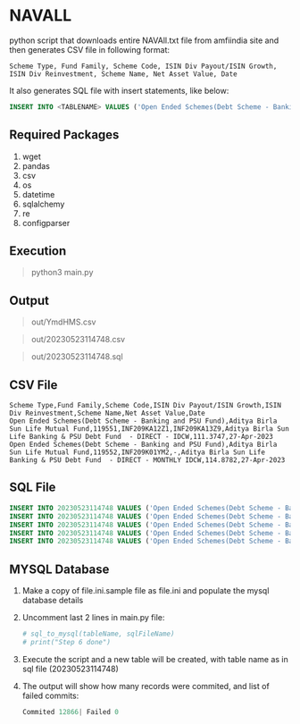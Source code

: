 # NAVALL

python script that downloads entire NAVAll.txt file from amfiindia site and then generates CSV file in following format:

``` csv
Scheme Type, Fund Family, Scheme Code, ISIN Div Payout/ISIN Growth, ISIN Div Reinvestment, Scheme Name, Net Asset Value, Date
```

It also generates SQL file with insert statements, like below:

``` sql
INSERT INTO <TABLENAME> VALUES ('Open Ended Schemes(Debt Scheme - Banking and PSU Fund)', 'Aditya Birla Sun Life Mutual Fund', '119551', 'INF209KA12Z1', 'INF209KA13Z9', 'Aditya Birla Sun Life Banking & PSU Debt Fund  - DIRECT - IDCW', '112.1196', '22-May-2023');
```

## Required Packages

1. wget
2. pandas
3. csv
4. os
5. datetime
6. sqlalchemy
7. re
8. configparser

## Execution

> python3 main.py

## Output

> out/YmdHMS.csv

> out/20230523114748.csv

> out/20230523114748.sql

## CSV File

```text
Scheme Type,Fund Family,Scheme Code,ISIN Div Payout/ISIN Growth,ISIN Div Reinvestment,Scheme Name,Net Asset Value,Date
Open Ended Schemes(Debt Scheme - Banking and PSU Fund),Aditya Birla Sun Life Mutual Fund,119551,INF209KA12Z1,INF209KA13Z9,Aditya Birla Sun Life Banking & PSU Debt Fund  - DIRECT - IDCW,111.3747,27-Apr-2023
Open Ended Schemes(Debt Scheme - Banking and PSU Fund),Aditya Birla Sun Life Mutual Fund,119552,INF209K01YM2,-,Aditya Birla Sun Life Banking & PSU Debt Fund  - DIRECT - MONTHLY IDCW,114.8782,27-Apr-2023
```

## SQL File

```sql
INSERT INTO 20230523114748 VALUES ('Open Ended Schemes(Debt Scheme - Banking and PSU Fund)', 'Aditya Birla Sun Life Mutual Fund', '119551', 'INF209KA12Z1', 'INF209KA13Z9', 'Aditya Birla Sun Life Banking & PSU Debt Fund  - DIRECT - IDCW', '112.1196', '22-May-2023');
INSERT INTO 20230523114748 VALUES ('Open Ended Schemes(Debt Scheme - Banking and PSU Fund)', 'Aditya Birla Sun Life Mutual Fund', '119552', 'INF209K01YM2', '-', 'Aditya Birla Sun Life Banking & PSU Debt Fund  - DIRECT - MONTHLY IDCW', '114.99', '22-May-2023');
INSERT INTO 20230523114748 VALUES ('Open Ended Schemes(Debt Scheme - Banking and PSU Fund)', 'Aditya Birla Sun Life Mutual Fund', '119553', 'INF209K01YO8', '-', 'Aditya Birla Sun Life Banking & PSU Debt Fund  - Direct - Quarterly IDCW', '113.0564', '22-May-2023');
INSERT INTO 20230523114748 VALUES ('Open Ended Schemes(Debt Scheme - Banking and PSU Fund)', 'Aditya Birla Sun Life Mutual Fund', '108272', 'INF209K01LX6', 'INF209KA11Z3', 'Aditya Birla Sun Life Banking & PSU Debt Fund  - REGULAR - IDCW', '158.6509', '22-May-2023');
INSERT INTO 20230523114748 VALUES ('Open Ended Schemes(Debt Scheme - Banking and PSU Fund)', 'Aditya Birla Sun Life Mutual Fund', '110282', 'INF209K01LU2', '-', 'Aditya Birla Sun Life Banking & PSU Debt Fund  - REGULAR - MONTHLY IDCW', '111.6845', '22-May-2023');
```

## MYSQL Database

1. Make a copy of file.ini.sample file as file.ini and populate the mysql database details
2. Uncomment last 2 lines in main.py file:

    ```python
    # sql_to_mysql(tableName, sqlFileName)
    # print("Step 6 done")
    ```

3. Execute the script and a new table will be created, with table name as in sql file (20230523114748)
4. The output will show how many records were commited, and list of failed commits:

    ```python
    Commited 12866| Failed 0
    ```
